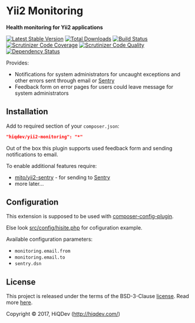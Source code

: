# Yii2 Monitoring

**Health monitoring for Yii2 applications**

[![Latest Stable Version](https://poser.pugx.org/hiqdev/yii2-monitoring/v/stable)](https://packagist.org/packages/hiqdev/yii2-monitoring)
[![Total Downloads](https://poser.pugx.org/hiqdev/yii2-monitoring/downloads)](https://packagist.org/packages/hiqdev/yii2-monitoring)
[![Build Status](https://img.shields.io/travis/hiqdev/yii2-monitoring.svg)](https://travis-ci.org/hiqdev/yii2-monitoring)
[![Scrutinizer Code Coverage](https://img.shields.io/scrutinizer/coverage/g/hiqdev/yii2-monitoring.svg)](https://scrutinizer-ci.com/g/hiqdev/yii2-monitoring/)
[![Scrutinizer Code Quality](https://img.shields.io/scrutinizer/g/hiqdev/yii2-monitoring.svg)](https://scrutinizer-ci.com/g/hiqdev/yii2-monitoring/)
[![Dependency Status](https://www.versioneye.com/php/hiqdev:yii2-monitoring/dev-master/badge.svg)](https://www.versioneye.com/php/hiqdev:yii2-monitoring/dev-master)

Provides:

- Notifications for system administrators for uncaught exceptions and other errors
  sent through email or [Sentry]
- Feedback form on error pages for users could leave message for system administrators

## Installation

Add to required section of your `composer.json`:

```json
"hiqdev/yii2-monitoring": "*"
```

Out of the box this plugin supports used feedback form and
sending notifications to email.

To enable additional features require:

- [mito/yii2-sentry] - for sending to [Sentry]
- more later...

[Sentry]:           https://sentry.io/
[mito/yii2-sentry]: https://github.com/hellowearemito/yii2-sentry

## Configuration

This extension is supposed to be used with [composer-config-plugin].

Else look [src/config/hisite.php] for cofiguration example.

Available configuration parameters:

- `monitoring.email.from`
- `monitoring.email.to`
- `sentry.dsn`

[composer-config-plugin]:   https://github.com/hiqdev/composer-config-plugin
[src/config/hisite.php]:    src/config/hisite.php

## License

This project is released under the terms of the BSD-3-Clause [license](LICENSE).
Read more [here](http://choosealicense.com/licenses/bsd-3-clause).

Copyright © 2017, HiQDev (http://hiqdev.com/)
